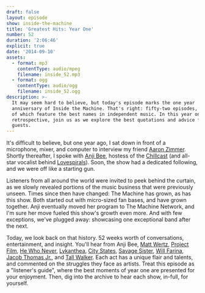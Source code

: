 ```yaml
---
draft: false
layout: episode
show: inside-the-machine
title: 'Greatest Hits: Year One'
number: 52
duration: '2:06:46'
explicit: true
date: '2014-09-10'
assets:
  - format: mp3
    contentType: audio/mpeg
    filename: inside_52.mp3
  - format: ogg
    contentType: audio/ogg
    filename: inside_52.ogg
description: >-
  It may seem hard to believe, but today's episode marks the one year
  anniversary of Inside the Machine. That's right: fifty-two episodes, fifty-one
  of which feature the best names in independent music. In this year one
  retrospective, join us as we explore the best quotations and advice from past
  guests.
---
```

It's difficult to believe, but one year ago, I sat down in front of a microphone, mixer, and computer to interview my friend [Aaron Zimmer](/programs/inside-the-machine/1). Shortly thereafter, I spoke with [Anji Bee](/programs/inside-the-machine/2), hostess of the [Chillcast](http://anjibee.com) (and all-star vocalist behind [Lovespirals](http://lovespirals.com)). Soon, the show had a dedicated following, and we were off like a starting gun.

Listeners from all around the world were invited to peek behind the curtain, as we slowly revealed portions of the music business that were previously unseen. Times since then have changed: The Machine has grown, as has this show. Both started out with micro-sized fan bases, and have grown together. Anji eventually moved her program to The Machine Network, and I'm sure her move fueled this show's growth even more. And with few exceptions, we've plugged away: showcasing one exceptional band after the next.

Today, we look back on that history. 52 weeks worth of conversations, entertainment, and insight. You'll hear from Anji Bee, [Matt Wertz](/programs/inside-the-machine/8), [Project Film](/programs/inside-the-machine/29), [He Who Never](/programs/inside-the-machine/31), [Lykanthea](/programs/inside-the-machine/32), [City States](/programs/inside-the-machine/33), [Savage Sister](/programs/inside-the-machine/38), [Will Farina](/programs/inside-the-machine/43), [Jacob Thomas Jr.](/programs/inside-the-machine/47), and [Tall Walker](/programs/inside-the-machine/49). Each act has a unique flair and talents, and commented on the struggles they face as artists. Treat this episode as a "listener's guide", where the best moments of year one are presented for your enjoyment. Then, dig into the archive to hear each show, in-full, for yourself.